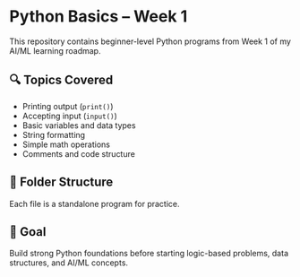 # Python Basics – Week 1

This repository contains beginner-level Python programs from Week 1 of my AI/ML learning roadmap.

## 🔍 Topics Covered
- Printing output (`print()`)
- Accepting input (`input()`)
- Basic variables and data types
- String formatting
- Simple math operations
- Comments and code structure

## 📁 Folder Structure
Each file is a standalone program for practice.

## 🚀 Goal
Build strong Python foundations before starting logic-based problems, data structures, and AI/ML concepts.
